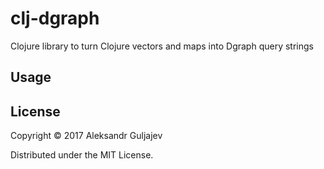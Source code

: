 # clj-dgraph

Clojure library to turn Clojure vectors and maps into Dgraph query strings

## Usage



## License

Copyright © 2017 Aleksandr Guljajev

Distributed under the MIT License.
